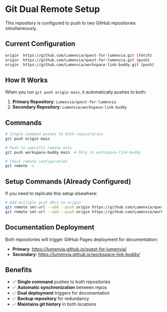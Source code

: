 # Git Dual Remote Setup

This repository is configured to push to two GitHub repositories simultaneously.

## Current Configuration

```bash
origin  https://github.com/Lumenvia/quest-for-lumenvia.git (fetch)
origin  https://github.com/Lumenvia/quest-for-lumenvia.git (push)
origin  https://github.com/Lumenvia/workspace-link-buddy.git (push)
```

## How It Works

When you run `git push origin main`, it automatically pushes to both:
1. **Primary Repository**: `Lumenvia/quest-for-lumenvia`
2. **Secondary Repository**: `Lumenvia/workspace-link-buddy`

## Commands

```bash
# Single command pushes to both repositories
git push origin main

# Push to specific remote only
git push workspace-buddy main  # Only to workspace-link-buddy

# Check remote configuration
git remote -v
```

## Setup Commands (Already Configured)

If you need to replicate this setup elsewhere:

```bash
# Add multiple push URLs to origin
git remote set-url --add --push origin https://github.com/Lumenvia/quest-for-lumenvia.git
git remote set-url --add --push origin https://github.com/Lumenvia/workspace-link-buddy.git
```

## Documentation Deployment

Both repositories will trigger GitHub Pages deployment for documentation:
- **Primary**: https://lumenvia.github.io/quest-for-lumenvia/
- **Secondary**: https://lumenvia.github.io/workspace-link-buddy/

## Benefits

- ✅ **Single command** pushes to both repositories
- ✅ **Automatic synchronization** between repos
- ✅ **Dual deployment** triggers for documentation
- ✅ **Backup repository** for redundancy
- ✅ **Maintains git history** in both locations
